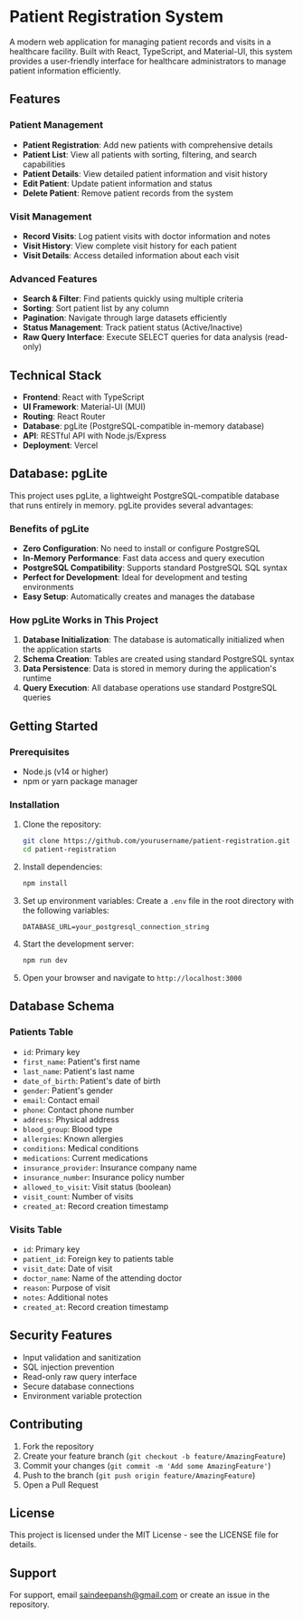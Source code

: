 # Patient Registration System

A modern web application for managing patient records and visits in a healthcare facility. Built with React, TypeScript, and Material-UI, this system provides a user-friendly interface for healthcare administrators to manage patient information efficiently.

## Features

### Patient Management
- **Patient Registration**: Add new patients with comprehensive details
- **Patient List**: View all patients with sorting, filtering, and search capabilities
- **Patient Details**: View detailed patient information and visit history
- **Edit Patient**: Update patient information and status
- **Delete Patient**: Remove patient records from the system

### Visit Management
- **Record Visits**: Log patient visits with doctor information and notes
- **Visit History**: View complete visit history for each patient
- **Visit Details**: Access detailed information about each visit

### Advanced Features
- **Search & Filter**: Find patients quickly using multiple criteria
- **Sorting**: Sort patient list by any column
- **Pagination**: Navigate through large datasets efficiently
- **Status Management**: Track patient status (Active/Inactive)
- **Raw Query Interface**: Execute SELECT queries for data analysis (read-only)

## Technical Stack

- **Frontend**: React with TypeScript
- **UI Framework**: Material-UI (MUI)
- **Routing**: React Router
- **Database**: pgLite (PostgreSQL-compatible in-memory database)
- **API**: RESTful API with Node.js/Express
- **Deployment**: Vercel

## Database: pgLite

This project uses pgLite, a lightweight PostgreSQL-compatible database that runs entirely in memory. pgLite provides several advantages:

### Benefits of pgLite
- **Zero Configuration**: No need to install or configure PostgreSQL
- **In-Memory Performance**: Fast data access and query execution
- **PostgreSQL Compatibility**: Supports standard PostgreSQL SQL syntax
- **Perfect for Development**: Ideal for development and testing environments
- **Easy Setup**: Automatically creates and manages the database

### How pgLite Works in This Project
1. **Database Initialization**: The database is automatically initialized when the application starts
2. **Schema Creation**: Tables are created using standard PostgreSQL syntax
3. **Data Persistence**: Data is stored in memory during the application's runtime
4. **Query Execution**: All database operations use standard PostgreSQL queries

## Getting Started

### Prerequisites
- Node.js (v14 or higher)
- npm or yarn package manager

### Installation

1. Clone the repository:
   ```bash
   git clone https://github.com/yourusername/patient-registration.git
   cd patient-registration
   ```

2. Install dependencies:
   ```bash
   npm install
   ```

3. Set up environment variables:
   Create a `.env` file in the root directory with the following variables:
   ```
   DATABASE_URL=your_postgresql_connection_string
   ```

4. Start the development server:
   ```bash
   npm run dev
   ```

5. Open your browser and navigate to `http://localhost:3000`

## Database Schema

### Patients Table
- `id`: Primary key
- `first_name`: Patient's first name
- `last_name`: Patient's last name
- `date_of_birth`: Patient's date of birth
- `gender`: Patient's gender
- `email`: Contact email
- `phone`: Contact phone number
- `address`: Physical address
- `blood_group`: Blood type
- `allergies`: Known allergies
- `conditions`: Medical conditions
- `medications`: Current medications
- `insurance_provider`: Insurance company name
- `insurance_number`: Insurance policy number
- `allowed_to_visit`: Visit status (boolean)
- `visit_count`: Number of visits
- `created_at`: Record creation timestamp

### Visits Table
- `id`: Primary key
- `patient_id`: Foreign key to patients table
- `visit_date`: Date of visit
- `doctor_name`: Name of the attending doctor
- `reason`: Purpose of visit
- `notes`: Additional notes
- `created_at`: Record creation timestamp

## Security Features

- Input validation and sanitization
- SQL injection prevention
- Read-only raw query interface
- Secure database connections
- Environment variable protection

## Contributing

1. Fork the repository
2. Create your feature branch (`git checkout -b feature/AmazingFeature`)
3. Commit your changes (`git commit -m 'Add some AmazingFeature'`)
4. Push to the branch (`git push origin feature/AmazingFeature`)
5. Open a Pull Request

## License

This project is licensed under the MIT License - see the LICENSE file for details.

## Support

For support, email saindeepansh@gmail.com or create an issue in the repository. 